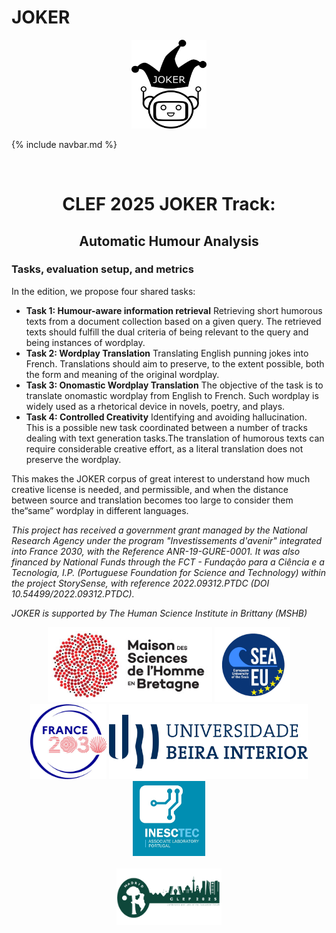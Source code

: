# JOKER
<p align="center">
  <img src="./img/joker.png" width="120" height="142">
</p>

{% include navbar.md %}

<br>
  <h1 align="center">CLEF 2025 JOKER Track:</h1>
  <h2 align="center">Automatic Humour Analysis</h2> 

### Tasks, evaluation setup, and metrics
In the edition, we propose four shared tasks:
* **Task 1: Humour-aware information retrieval** Retrieving short humorous texts from a document collection based on a given query. The retrieved texts should fulfill the dual criteria of being relevant to the query and being instances of wordplay. 
* **Task 2: Wordplay Translation** Translating English punning jokes into French. Translations should aim to preserve, to the extent possible, both the form and meaning of the original wordplay.
* **Task 3: Onomastic Wordplay Translation** The objective of the task is to translate onomastic wordplay from English to French. Such wordplay is widely used as a rhetorical device in novels, poetry, and plays.
* **Task 4: Controlled Creativity** Identifying and avoiding hallucination. This is a possible new task coordinated between a number of tracks dealing with text generation tasks.The translation of humorous texts can require considerable creative effort, as a literal translation does not preserve the wordplay.

This makes the JOKER corpus of great interest to understand how much creative license is needed, and permissible, and when the distance between source and translation becomes too large to consider them the“same” wordplay in different languages. 

<p>
<em>This project has received a government grant managed by the National Research Agency under the program "Investissements d'avenir" integrated into France 2030, with the Reference ANR-19-GURE-0001. It was also financed by National Funds through the FCT - Fundação para a Ciência e a Tecnologia, I.P. (Portuguese Foundation for Science and Technology) within the project StorySense, with reference 2022.09312.PTDC (DOI 10.54499/2022.09312.PTDC). </em>
</p>
<p>
<em>JOKER is supported by The Human Science Institute in Brittany (MSHB)</em>
</p>
<div align="center">
  <a href="https://www.mshb.fr"><img src="img/mshb.jpg" height="120"></a>
  <a href="https://sea-eu.org/?lang=fr"><img src="img/sea-eu.png" height="120"></a>
  <a href="https://www.gouvernement.fr/le-programme-d-investissements-d-avenir"><img src="img/Logotype France 2030.jpg" height="120"></a>
  <a href="https://www.ubi.pt"><img src="img/ubi.png" height="120"></a>
  <a href="https://www.inesctec.pt"><img src="img/inesctec.png" height="120"></a>
</div>
<br />
<div align="center">
  <a href="https://clef2022.clef-initiative.eu/index.php"><img src="img/clef2025.png" height="90"></a> 
</div>
